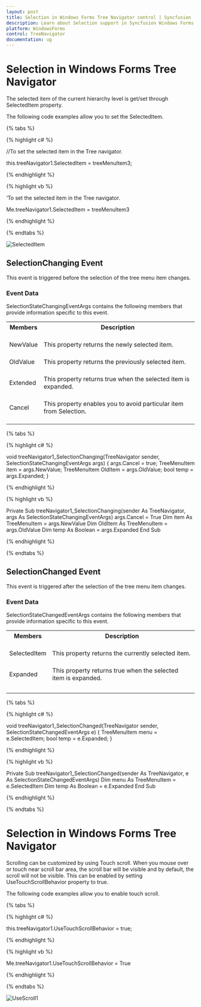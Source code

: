 ```yaml
---
layout: post
title: Selection in Windows Forms Tree Navigator control | Syncfusion
description: Learn about Selection support in Syncfusion Windows Forms Tree Navigator control and more details.
platform: WindowsForms
control: TreeNavigator 
documentation: ug
---
```


# Selection in Windows Forms Tree Navigator

The selected item of the current hierarchy level is get/set through SelectedItem property.

The following code examples allow you to set the SelectedItem.

{% tabs %}

{% highlight c# %}

//To set the selected item in the Tree navigator.

this.treeNavigator1.SelectedItem = treeMenuItem3;

{% endhighlight %}

{% highlight vb %}

‘To set the selected item in the Tree navigator.

Me.treeNavigator1.SelectedItem = treeMenuItem3

{% endhighlight %}

{% endtabs %}


![SelectedItem](Concept-and-Features_images/SelectedItem.png)

## SelectionChanging Event
This event is triggered before the selection of the tree menu item changes.

### Event Data

SelectionStateChangingEventArgs contains the following members that provide information specific to this event.          

<table>
<tr>
<th>
Members<br/><br/></th><th>
Description<br/><br/></th></tr>
<tr>
<td>
NewValue<br/><br/></td><td>
This property returns the newly selected item.<br/><br/></td></tr>
<tr>
<td>
OldValue<br/><br/></td><td>
This property returns the previously selected item.<br/><br/></td></tr>
<tr>
<td>
Extended<br/><br/></td><td>
This property returns true when the selected item is expanded.<br/><br/></td></tr>
<tr>
<td>
Cancel<br/><br/></td><td>
This property enables you to avoid particular item from Selection.<br/><br/></td></tr>
</table>

{% tabs %}

{% highlight c# %}

void treeNavigator1_SelectionChanging(TreeNavigator sender, SelectionStateChangingEventArgs args)
   {
       args.Cancel = true;
       TreeMenuItem item = args.NewValue;
        TreeMenuItem OldItem = args.OldValue;
       bool temp = args.Expanded;
   }

{% endhighlight %}

{% highlight vb %}

Private Sub treeNavigator1_SelectionChanging(sender As TreeNavigator, args As SelectionStateChangingEventArgs)
        args.Cancel = True
        Dim item As TreeMenuItem = args.NewValue
        Dim OldItem As TreeMenuItem = args.OldValue
        Dim temp As Boolean = args.Expanded
End Sub

{% endhighlight %}


{% endtabs %}

## SelectionChanged Event
This event is triggered after the selection of the tree menu item changes.

###  Event Data
SelectionStateChangedEventArgs contains the following members that provide information specific to this event.

<table>
<tr>
<th>
Members<br/><br/></th><th>
Description<br/><br/></th></tr>
<tr>
<td>
SelectedItem<br/><br/></td><td>
This property returns the currently selected item.<br/><br/></td></tr>
<tr>
<td>
Expanded<br/><br/></td><td>
This property returns true when the selected item is expanded.<br/><br/></td></tr>
<tr>
<td>
</table>

{% tabs %}

{% highlight c# %}

void treeNavigator1_SelectionChanged(TreeNavigator sender, SelectionStateChangedEventArgs e)
    {
        TreeMenuItem menu = e.SelectedItem;
        bool temp = e.Expanded;
    }


{% endhighlight %}

{% highlight vb %}

Private Sub treeNavigator1_SelectionChanged(sender As TreeNavigator, e As SelectionStateChangedEventArgs)
   Dim menu As TreeMenuItem = e.SelectedItem
   Dim temp As Boolean = e.Expanded
End Sub

{% endhighlight %}

{% endtabs %}

# Selection in Windows Forms Tree Navigator
Scrolling can be customized by using Touch scroll. When you mouse over or touch near scroll bar area, the scroll bar will be visible and by default, the scroll will not be visible. This can be enabled by setting UseTouchScrollBehavior property to true.

The following code examples allow you to enable touch scroll.

{% tabs %}

{% highlight c# %}

this.treeNavigator1.UseTouchScrollBehavior = true;

{% endhighlight %}

{% highlight vb %}

Me.treeNavigator1.UseTouchScrollBehavior = True

{% endhighlight %}

{% endtabs %}


![UseScroll1](Concept-and-Features_images/UseScroll1.png)
